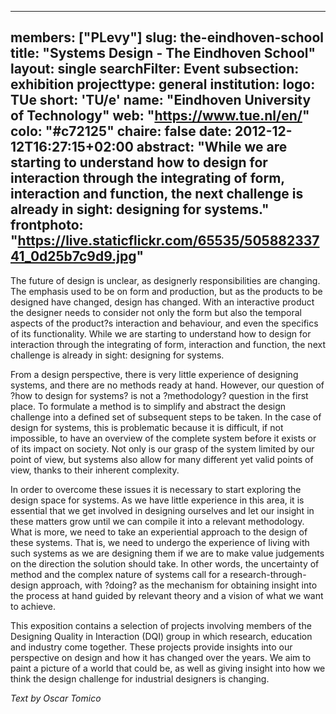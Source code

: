 
---
members: ["PLevy"]
slug: the-eindhoven-school
title: "Systems Design - The Eindhoven School"
layout: single
searchFilter: Event
subsection: exhibition
projecttype: general
institution:
    logo: TUe
    short: 'TU/e'
    name: "Eindhoven University of Technology"
    web: "https://www.tue.nl/en/"
    colo: "#c72125"
chaire: false
date: 2012-12-12T16:27:15+02:00
abstract: "While we are starting to understand how to design for interaction through the integrating of form, interaction and function, the next challenge is already in sight: designing for systems."
frontphoto: "https://live.staticflickr.com/65535/50588233741_0d25b7c9d9.jpg"
---

The future of design is unclear, as designerly responsibilities are changing. The emphasis used to be on form and production, but as the products to be designed have changed, design has changed. With an interactive product the designer needs to consider not only the form but also the temporal aspects of the product?s interaction and behaviour, and even the specifics of its functionality. While we are starting to understand how to design for interaction through the integrating of form, interaction and function, the next challenge is already in sight: designing for systems.

From a design perspective, there is very little experience of designing systems, and there are no methods ready at hand. However, our question of ?how to design for systems? is not a ?methodology? question in the first place. To formulate a method is to simplify and abstract the design challenge into a defined set of subsequent steps to be taken. In the case of design for systems, this is problematic because it is difficult, if not impossible, to have an overview of the complete system before it exists or of its impact on society. Not only is our grasp of the system limited by our point of view, but systems also allow for many different yet valid points of view, thanks to their inherent complexity.

In order to overcome these issues it is necessary to start exploring the design space for systems. As we have little experience in this area, it is essential that we get involved in designing ourselves and let our insight in these matters grow until we can compile it into a relevant methodology. What is more, we need to take an experiential approach to the design of these systems. That is, we need to undergo the experience of living with such systems as we are designing them if we are to make value judgements on the direction the solution should take. In other words, the uncertainty of method and the complex nature of systems call for a research-through-design approach, with ?doing? as the mechanism for obtaining insight into the process at hand guided by relevant theory and a vision of what we want to achieve.

This exposition contains a selection of projects involving members of the Designing Quality in Interaction (DQI) group in which research, education and industry come together. These projects provide insights into our perspective on design and how it has changed over the years. We aim to paint a picture of a world that could be, as well as giving insight into how we think the design challenge for industrial designers is changing.

*Text by Oscar Tomico*
